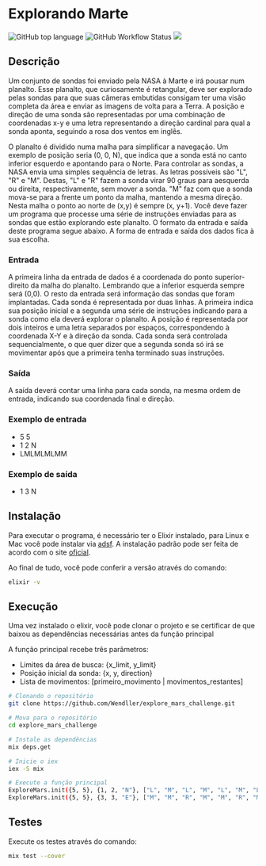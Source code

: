 # Explorando Marte

![GitHub top language](https://img.shields.io/github/languages/top/Wendller/explore_mars_challenge)
![GitHub Workflow Status](https://img.shields.io/github/workflow/status/Wendller/explore_mars_challenge/Elixir%20CI)
![](https://img.shields.io/badge/mix%20test-100%25-green)

## Descrição

Um conjunto de sondas foi enviado pela NASA à Marte e irá pousar num planalto. Esse
planalto, que curiosamente é retangular, deve ser explorado pelas sondas para que
suas câmeras embutidas consigam ter uma visão completa da área e enviar as
imagens de volta para a Terra.
A posição e direção de uma sonda são representadas por uma combinação de
coordenadas x-y e uma letra representando a direção cardinal para qual a sonda
aponta, seguindo a rosa dos ventos em inglês.

O planalto é dividido numa malha para simplificar a navegação. Um exemplo de
posição seria (0, 0, N), que indica que a sonda está no canto inferior esquerdo e
apontando para o Norte.
Para controlar as sondas, a NASA envia uma simples sequência de letras. As letras
possíveis são "L", "R" e "M". Destas, "L" e "R" fazem a sonda virar 90 graus para aesquerda ou direita, respectivamente, sem mover a sonda. "M" faz com que a sonda
mova-se para a frente um ponto da malha, mantendo a mesma direção.
Nesta malha o ponto ao norte de (x,y) é sempre (x, y+1).
Você deve fazer um programa que processe uma série de instruções enviadas para as
sondas que estão explorando este planalto. O formato da entrada e saída deste
programa segue abaixo.
A forma de entrada e saída dos dados fica à sua escolha.

### Entrada

A primeira linha da entrada de dados é a coordenada do ponto superior-direito da
malha do planalto. Lembrando que a inferior esquerda sempre será (0,0).
O resto da entrada será informação das sondas que foram implantadas. Cada sonda é
representada por duas linhas. A primeira indica sua posição inicial e a segunda uma
série de instruções indicando para a sonda como ela deverá explorar o planalto.
A posição é representada por dois inteiros e uma letra separados por espaços,
correspondendo à coordenada X-Y e à direção da sonda. Cada sonda será controlada
sequencialmente, o que quer dizer que a segunda sonda só irá se movimentar após
que a primeira tenha terminado suas instruções.

### Saída

A saída deverá contar uma linha para cada sonda, na mesma ordem de entrada,
indicando sua coordenada final e direção.

### Exemplo de entrada

- 5 5
- 1 2 N
- LMLMLMLMM

### Exemplo de saída

- 1 3 N

## Instalação

Para executar o programa, é necessário ter o Elixir instalado, para Linux e Mac você pode instalar via [adsf](https://asdf-vm.com/#/core-manage-asdf). A instalação padrão pode ser feita de acordo com o site [oficial](https://elixir-lang.org/install.html).

Ao final de tudo, você pode conferir a versão através do comando:

```bash
elixir -v
```

## Execução

Uma vez instalado o elixir, você pode clonar o projeto e se certificar de que baixou as dependências necessárias antes da função principal

A função principal recebe três parâmetros:

- Limites da área de busca: {x_limit, y_limit}
- Posição inicial da sonda: {x, y, direction}
- Lista de movimentos: [primeiro_movimento | movimentos_restantes]

```bash
# Clonando o repositório
git clone https://github.com/Wendller/explore_mars_challenge.git

# Mova para o repositório
cd explore_mars_challenge

# Instale as dependências
mix deps.get

# Inicie o iex
iex -S mix

# Execute a função principal
ExploreMars.init({5, 5}, {1, 2, "N"}, ["L", "M", "L", "M", "L", "M", "L", "M", "M"])
ExploreMars.init({5, 5}, {3, 3, "E"}, ["M", "M", "R", "M", "M", "R", "M", "R", "R", "M"])
```

## Testes

Execute os testes através do comando:

```bash
mix test --cover
```
